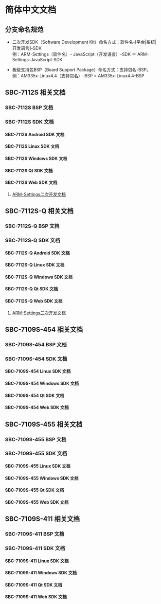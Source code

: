 # 简体中文文档

## 分支命名规范

* 二次开发SDK（Software Development Kit）命名方式：软件名-[平台|系统|开发语言]-SDK  
例：ARM-Settings（软件名）- JavaScript（开发语言）-SDK ＝ ARM-Settings-JavaScript-SDK
 

* 板级支持包BSP（Board Support Package）命名方式：支持包名-BSP。  
例：AM335x-Linux4.4（支持包名）-BSP = AM335x-Linux4.4-BSP

## SBC-7112S 相关文档

### SBC-7112S BSP 文档

### SBC-7112S SDK 文档

#### SBC-7112S Android SDK 文档

#### SBC-7112S Linux SDK 文档

#### SBC-7112S Windows SDK 文档

#### SBC-7112S Qt SDK 文档

#### SBC-7112S Web SDK 文档

1. [ARM-Settings二次开发文档](https://github.com/AplexOS/zh-cmn-Hans/tree/ARM-Settings-JavaScript-SDK)

## SBC-7112S-Q 相关文档

### SBC-7112S-Q BSP 文档

### SBC-7112S-Q SDK 文档

#### SBC-7112S-Q Android SDK 文档

#### SBC-7112S-Q Linux SDK 文档

#### SBC-7112S-Q Windows SDK 文档

#### SBC-7112S-Q Qt SDK 文档

#### SBC-7112S-Q Web SDK 文档

1. [ARM-Settings二次开发文档](https://github.com/AplexOS/zh-cmn-Hans/tree/ARM-Settings-JavaScript-SDK)

## SBC-7109S-454 相关文档

### SBC-7109S-454 BSP 文档

### SBC-7109S-454 SDK 文档

#### SBC-7109S-454 Linux SDK 文档

#### SBC-7109S-454 Windows SDK 文档

#### SBC-7109S-454 Qt SDK 文档

#### SBC-7109S-454 Web SDK 文档


## SBC-7109S-455 相关文档

### SBC-7109S-455 BSP 文档

### SBC-7109S-455 SDK 文档

#### SBC-7109S-455 Linux SDK 文档

#### SBC-7109S-455 Windows SDK 文档

#### SBC-7109S-455 Qt SDK 文档

#### SBC-7109S-455 Web SDK 文档


## SBC-7109S-411 相关文档

### SBC-7109S-411 BSP 文档

### SBC-7109S-411 SDK 文档

#### SBC-7109S-411 Linux SDK 文档

#### SBC-7109S-411 Windows SDK 文档

#### SBC-7109S-411 Qt SDK 文档

#### SBC-7109S-411 Web SDK 文档


